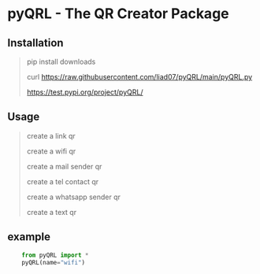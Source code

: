 # pyQRL - The QR Creator Package 

## Installation

> pip install downloads
> 
> curl https://raw.githubusercontent.com/liad07/pyQRL/main/pyQRL.py
>
> https://test.pypi.org/project/pyQRL/

## Usage

>create a link qr
> 
>create a wifi qr
> 
> create a mail sender qr
> 
> create a tel contact  qr
> 
> create a whatsapp sender qr
> 
> create a text qr

## example
```python
    from pyQRL import *
    pyQRL(name="wifi")
